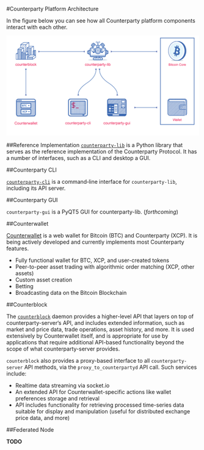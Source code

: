 #Counterparty Platform Architecture 

In the figure below you can see how all Counterparty platform components interact with each other.

![](/_images/platform_architecture1.png)
  
##Reference Implementation
[`counterparty-lib`](Developers/counterparty_lib.md) is a Python library that serves as the reference implementation of the Counterparty Protocol. It has a number of interfaces, such as a CLI and desktop a GUI.


##Counterparty CLI

[`counterparty-cli`](counterparty-cli.md) is a command‐line interface for `counterparty-lib`, including its API server.


##Counterparty GUI

`counterparty-gui` is a PyQT5 GUI for counterparty-lib. (*forthcoming*)


##Counterwallet

[Counterwallet](counterwallet_doc.md) is a web wallet for Bitcoin (BTC) and Counterparty (XCP). It is being actively developed and currently implements most Counterparty features.

- Fully functional wallet for BTC, XCP, and user-created tokens
- Peer-to-peer asset trading with algorithmic order matching (XCP, other assets)
- Custom asset creation
- Betting
- Broadcasting data on the Bitcoin Blockchain


##Counterblock

The [`counterblock`](counterblock_API.md) daemon provides a higher-level API that layers on top of counterparty-server‘s API, and includes extended information, such as market and price data, trade operations, asset history, and more. It is used extensively by Counterwallet itself, and is appropriate for use by applications that require additional API-based functionality beyond the scope of what counterparty-server provides.

`counterblock` also provides a proxy-based interface to all `counterparty-server` API methods, via the `proxy_to_counterpartyd` API call.  Such services include:

- Realtime data streaming via socket.io
- An extended API for Counterwallet-specific actions like wallet preferences storage and retrieval
- API includes functionality for retrieving processed time-series data suitable for display and manipulation (useful for distributed exchange price data, and more)

##Federated Node

**TODO**
